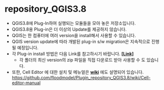 # repository_QGIS3.8
* QGIS3.8에 Plug-In하여 실행되는 모듈들을 모아 놓은 저장소입니다. <br/>  
* QGIS3.8용 Plug-in은 더 이상의 Update를 제공하지 않습니다. <br/>
* QGIS는 한 컴퓨터에 여러 version을 install해서 사용할 수 있습니다. <br/>
* QGIS version update에 따라 개발된 plug-in s/w migration은 지속적으로 진행될 예정입니다. <br/> 
* 각 Plug-in install 방법은 다음 Link를 참고하시기 바랍니다. [**[Link]**](https://github.com/floodmodel/References/blob/main/Plugins_installation_guide_QGIS_38_20201012.pdf) <br/>  
    - 각 폴더의 최신 version의 zip 파일을 직접 다운로드 받아 사용할 수 도 있습니다. <br/> 
* 또한, Cell Editor 에 대한 설치 및 메뉴얼은 [**wiki**](https://github.com/floodmodel/Plugin_repository_QGIS3.8/wiki/Cell-editor-manual) 에도 설명되어 있습니다.<br/>
   https://github.com/floodmodel/Plugin_repository_QGIS3.8/wiki/Cell-editor-manual
